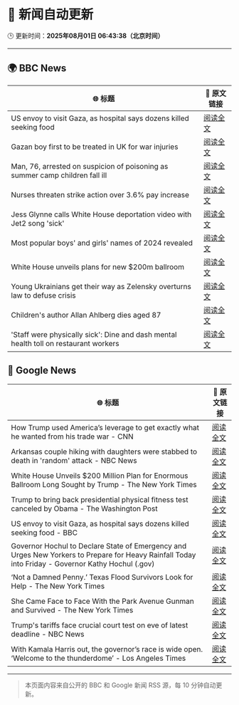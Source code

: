 # 🧠 新闻自动更新

🕒 更新时间：**2025年08月01日 06:43:38（北京时间）**

---

## 🌍 BBC News

| 🌐 标题 | 🔗 原文链接 |
|--------|-------------|
| US envoy to visit Gaza, as hospital says dozens killed seeking food | [阅读全文](https://www.bbc.com/news/articles/c74d82pdxjzo?at_medium=RSS&at_campaign=rss) |
| Gazan boy first to be treated in UK for war injuries | [阅读全文](https://www.bbc.com/news/articles/cvgn6979n59o?at_medium=RSS&at_campaign=rss) |
| Man, 76, arrested on suspicion of poisoning as summer camp children fall ill | [阅读全文](https://www.bbc.com/news/articles/cq58lgnvvypo?at_medium=RSS&at_campaign=rss) |
| Nurses threaten strike action over 3.6% pay increase | [阅读全文](https://www.bbc.com/news/articles/c36je08d111o?at_medium=RSS&at_campaign=rss) |
| Jess Glynne calls White House deportation video with Jet2 song 'sick' | [阅读全文](https://www.bbc.com/news/articles/clyjggjplyqo?at_medium=RSS&at_campaign=rss) |
| Most popular boys' and girls' names of 2024 revealed | [阅读全文](https://www.bbc.com/news/articles/ckgyznp615zo?at_medium=RSS&at_campaign=rss) |
| White House unveils plans for new $200m ballroom | [阅读全文](https://www.bbc.com/news/articles/c2l7dey54zjo?at_medium=RSS&at_campaign=rss) |
| Young Ukrainians get their way as Zelensky overturns law to defuse crisis | [阅读全文](https://www.bbc.com/news/articles/cpv0n0ky4xro?at_medium=RSS&at_campaign=rss) |
| Children's author Allan Ahlberg dies aged 87 | [阅读全文](https://www.bbc.com/news/articles/cpdjn48w1v9o?at_medium=RSS&at_campaign=rss) |
| 'Staff were physically sick': Dine and dash mental health toll on restaurant workers | [阅读全文](https://www.bbc.com/news/articles/cjd24ky4818o?at_medium=RSS&at_campaign=rss) |

## 📰 Google News

| 🌐 标题 | 🔗 原文链接 |
|--------|-------------|
| How Trump used America’s leverage to get exactly what he wanted from his trade war - CNN | [阅读全文](https://news.google.com/rss/articles/CBMicEFVX3lxTFBmcGpnWlo0VWYzTVFwNUloTWhlUjF5RGlpYUtHOTJQNVp6a3ppcThiRE5qaTVBMFZySFRULTN5Mlh2RS1qZHh5YmVKVkNIc2JQZHR3MXRCV3QxNUltdElwUzdPV1BsSktFbEhvOFFHSHXSAXZBVV95cUxNT2c1NXN1X284dzJaZTdmS0VQZnpIb0pwaTdvYWdKdG16V1NKdEVEbi1uTE9mLURHZDgwRVZ0UnBmOTdQYzUyV0NxeF9TZnQzeGMwOGdjNnoxT1VIeks4Mnh6MFJTX2ZMbXZYX19BYy1xTW5XbnBn?oc=5) |
| Arkansas couple hiking with daughters were stabbed to death in 'random' attack - NBC News | [阅读全文](https://news.google.com/rss/articles/CBMingFBVV95cUxNcnVYeG5peU9QRzFMZDh1bDFyWk1RUS1SQ1NXTm11MUVtRWxqSTd4YVJDeEZId2hjVnc4ajg5RkhxNXRZWlBOSTJMWXNjaUNLMDNhLWhlTl9GYXFpS0pkTnJMNlJ5TU40Tm5wWXNaYTdKNVhTMlpaSTA1UXJzMEx2TW43QUhPUTZvUExXdjluTzlBdW5KcWdiX2h3X1RsUdIBVkFVX3lxTE44VkplcmJzRFVNYmZoYk9Yb003WVhLQ0t1RWkzWEIxS2c0ZGVoUVpadDI4ZUlSUlVKT29RYnllcEdTZ2RZRmVpMElIeV9fNjM3MDFFeEFn?oc=5) |
| White House Unveils $200 Million Plan for Enormous Ballroom Long Sought by Trump - The New York Times | [阅读全文](https://news.google.com/rss/articles/CBMihAFBVV95cUxQX09WRG9VUUwxNWdJZzQyS1hQalNkcmJ0MTF4eEZJYlBfUDc0WEVlVVBRYnlWVmx1bk0zU3pVUTA0Z3pxMnNhS3JYRFBhUUFSejZnekJ6Z0lJbm56a2tNRTNHWFhfclRPTmJiZERTUG13ci1RUnlIWW9Fc1VyZ1RQLVh0cy0?oc=5) |
| Trump to bring back presidential physical fitness test canceled by Obama - The Washington Post | [阅读全文](https://news.google.com/rss/articles/CBMikAFBVV95cUxOeThiUGV5SHJRTEdjRXR0OURIY0tQcmtNQ1laMGpILW9DeEpQdFBxMkJGT1gtZzE5dGlqQmh0cmFRbWxJZmpuUG5oaEFvZzFQVzE2ZFo3bHZJd01xbURnTUphdXZNdDNRYm81YTFYa0FlUXpCY0M2bjlMX3BabWpCS0h4ZG5wMUFSeGZ0NjgxaDc?oc=5) |
| US envoy to visit Gaza, as hospital says dozens killed seeking food - BBC | [阅读全文](https://news.google.com/rss/articles/CBMiWkFVX3lxTFBMTVF5VXhXNE1hX1BwWnBndXRVOVNacjVnM1cwY244bUdfVVY1NGd0ZmI2a29RVjJJRnVCaFZoOU9FUWJub2RUaW1IZEVYTDFRaHE5a0NreTFDZ9IBX0FVX3lxTE1YOVVYYllnemQ2NlJDZnhuRDBoNmZHaHVsWUcydmF6UWRhNFlid2hGZk4wRGI1c3V2dkZKOHBrbUZWXzNJRXpnTFJpdFlZS1hOVkVodkF1Zmp5OTBtZ0c4?oc=5) |
| Governor Hochul to Declare State of Emergency and Urges New Yorkers to Prepare for Heavy Rainfall Today into Friday - Governor Kathy Hochul (.gov) | [阅读全文](https://news.google.com/rss/articles/CBMiwAFBVV95cUxQVVZrYjI2OGd0SDk4MFUyVGIwcVZpSHRKdUhjTUdzRVVLaDRFQTJNMjVWcnM0R2Z1NVpPRU1jSHo5VlMtSEhHQXlaRWVRcDNsS3k0aDJrTTQ0T3dnVUZuLUcwZ1pjdW50TERscmFKZmlMS1FLVkJtdmZJUVBaaDBmOFpoVDJiMkt5MlA4aVQwd1JsMTNfTHc1NEVtcWtmNGdFWWlFVlFyVnFRYWxKYkdHZ1FaQzl6VkpNNkd2MjZ1clM?oc=5) |
| ‘Not a Damned Penny.’ Texas Flood Survivors Look for Help - The New York Times | [阅读全文](https://news.google.com/rss/articles/CBMickFVX3lxTE5Ca0hTd0htbGRsRVk2eGMySGs5ZGdyYUlNeG0wX2tDVDlpUVlid2czeTB2b3FRamREcWctNDJJRUFDMWd1cHdoMVl1RGJpWXhuRnQ2WFNWTzVjekdaT25Calc5MjVjVUZnaTFLOWhCZGl1QQ?oc=5) |
| She Came Face to Face With the Park Avenue Gunman and Survived - The New York Times | [阅读全文](https://news.google.com/rss/articles/CBMijAFBVV95cUxQSUprOGpyb09TeTctdHA3NC1BT1ZmNDhFSENvTEpWVE9Eb1lHQk11ZmpNV2JkanNZY0RTamRCb1VvaWVfQVVYdnFheXphM1NkbFJuX29QRm5FSDQ1UFlwVGQtSGxLb0hZZmFDMXl5aFdEUzBFNF9DTUllc1BpMmdjcE9sbWJRTmpDQ01MOQ?oc=5) |
| Trump's tariffs face crucial court test on eve of latest deadline - NBC News | [阅读全文](https://news.google.com/rss/articles/CBMirAFBVV95cUxOX1J2ZTJZeEE4bG5lSmJybnBDdFU0RHJiUF85SElyclA0ZTlFdmdVQ3dxRGxIQjVjNXYxY2NpSUhYQ0hBc1Q2bWtUaklua3l3Ulg2V1o3ZldBSC05MDh0dXJtOUw4c0Z5cm9JR3kyNHd3dUNfcjROU2puc0JQcEdOVkZPbXBpZE5rRjJEZjBIWjlCdmdDUE5yaVctQ2U4eXEwMS1ZcHREMl9QcnZK0gFWQVVfeXFMUHlPSXZidGEyNFZmWUJ5YWxSOUU2WEhxUlBzTzEwMG9BY1NVYVQ1ajRlbndDY0ZTMmU1cXI5SDQ0MGFfbDA1WkEwb1N2c1R2Sy1KSjhUR2c?oc=5) |
| With Kamala Harris out, the governor’s race is wide open. ‘Welcome to the thunderdome’ - Los Angeles Times | [阅读全文](https://news.google.com/rss/articles/CBMipwFBVV95cUxNc2tVYW5MeFRYMjVvTVU3T2Z5TDg0emR2QlM2UFVfa2EzQVZGbnRhNDlZNzJRWUtDVXBibHVhRXFhVUp1RVNsYjlDRFlCQXNiQXlvVlNmSk00MnJmbHF0d19tN1hodlIwWXo0QnF3ZDR0NEJPVlJCTjE1Zm1Ub21abHcwcjRiM1JSUkV1VHZuZjlhMEI4bFVxLXRTbVpqT1VobzlLS0tqWQ?oc=5) |

---
> 本页面内容来自公开的 BBC 和 Google 新闻 RSS 源，每 10 分钟自动更新。